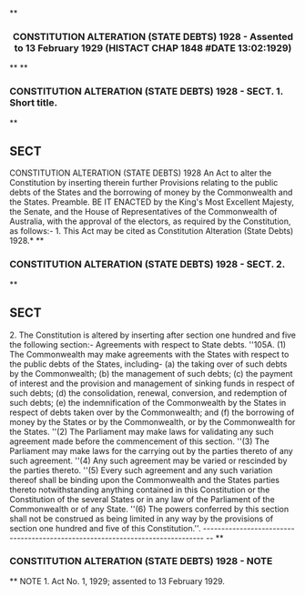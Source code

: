 **<b>

### <center><name>CONSTITUTION ALTERATION (STATE DEBTS) 1928 - Assented to 13 February 1929 (HISTACT CHAP 1848 #DATE 13:02:1929) </name></center>
</b>** 
**<b>

### <name>CONSTITUTION ALTERATION (STATE DEBTS) 1928 - SECT. 1\. Short title. </name>
</b>** 

## SECT
<sect>                             CONSTITUTION  ALTERATION<lf> <lf>                              (STATE   DEBTS)  1928<lf> An Act to alter the Constitution by inserting therein further Provisions relating to the public debts of the States and the borrowing of money by the Commonwealth and the States.<lf> Preamble.<lf>   BE IT ENACTED by the King's Most Excellent Majesty, the Senate, and the House of Representatives of the Commonwealth of Australia, with the approval of the electors, as required by the Constitution, as follows:-<lf>   1\. This Act may be cited as Constitution Alteration (State Debts) 1928.*<lf> </lf></lf></lf></lf></lf></lf></lf></sect>
**<b>

### <name>CONSTITUTION ALTERATION (STATE DEBTS) 1928 - SECT. 2\.  </name>
</b>** 

## SECT
<sect>   2\. The Constitution is altered by inserting after section one hundred and five the following section:-<lf> Agreements with respect to State debts.<lf>   ''105A. (1) The Commonwealth may make agreements with the States with respect to the public debts of the States, including-<lf> <lf>   (a)  the taking over of such debts by the Commonwealth;<lf> <lf>   (b)  the management of such debts;<lf> <lf>   (c)  the payment of interest and the provision and management of sinking funds in respect of such debts;<lf> <lf>   (d)  the consolidation, renewal, conversion, and redemption of such debts;<lf> <lf>   (e)  the indemnification of the Commonwealth by the States in respect of debts taken over by the Commonwealth; and<lf> <lf>   (f)  the borrowing of money by the States or by the Commonwealth, or by the Commonwealth for the States.<lf> <lf>   ''(2) The Parliament may make laws for validating any such agreement made before the commencement of this section.<lf> <lf>   ''(3) The Parliament may make laws for the carrying out by the parties thereto of any such agreement.<lf> <lf>   ''(4) Any such agreement may be varied or rescinded by the parties thereto.<lf> <lf>   ''(5) Every such agreement and any such variation thereof shall be binding upon the Commonwealth and the States parties thereto notwithstanding anything contained in this Constitution or the Constitution of the several States or in any law of the Parliament of the Commonwealth or of any State.<lf> <lf>   ''(6) The powers conferred by this section shall not be construed as being limited in any way by the provisions of section one hundred and five of this Constitution.''.<lf> ------------------------------------------------------------------------------ -- <lf> </lf></lf></lf></lf></lf></lf></lf></lf></lf></lf></lf></lf></lf></lf></lf></lf></lf></lf></lf></lf></lf></lf></lf></lf></lf></lf></sect>
**<b>

### <name>CONSTITUTION ALTERATION (STATE DEBTS) 1928 - NOTE </name>
</b>** <lf>                                       NOTE<lf> 1\.  Act No. 1, 1929; assented to 13 February 1929\. </lf></lf>
